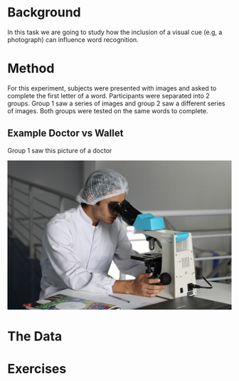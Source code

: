 # Background

In this task we are going to study how the inclusion of a visual cue (e.g, a photograph) can influence word recognition.  

# Method

For this experiment, subjects were presented with images and asked to complete the first letter of a word. Participants were separated into 2 groups. Group 1 saw a series of images and group 2 saw a different series of images. Both groups were tested on the same words to complete.

## Example Doctor vs Wallet

Group 1 saw this picture of a doctor

![](https://github.com/matiasandina/NATSCI191/blob/master/Fall2017/images/doctor.jpg)


# The Data

# Exercises
